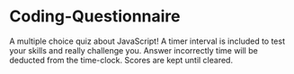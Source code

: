 # Coding-Questionnaire

A multiple choice quiz about JavaScript! A timer interval is included to test your skills and really challenge you. Answer incorrectly time will be deducted from the time-clock. Scores are kept until cleared. 